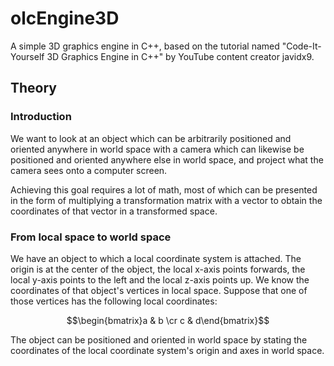 # olcEngine3D

A simple 3D graphics engine in C++, based on the tutorial named "Code-It-Yourself 3D Graphics Engine in C++"
by YouTube content creator javidx9.

## Theory

### Introduction

We want to look at an object which can be arbitrarily positioned and oriented anywhere in world space
with a camera which can likewise be positioned and oriented anywhere else in world space, and project
what the camera sees onto a computer screen.

Achieving this goal requires a lot of math, most of which can be presented in the form of multiplying
a transformation matrix with a vector to obtain the coordinates of that vector in a transformed space.

### From local space to world space

We have an object to which a local coordinate system is attached. The origin is at the center of the
object, the local x-axis points forwards, the local y-axis points to the left and the local z-axis
points up. We know the coordinates of that object's vertices in local space. Suppose that one of those
vertices has the following local coordinates:

$$\begin{bmatrix}a & b \cr c & d\end{bmatrix}$$

The object can be positioned and oriented in world space by stating the coordinates of the local
coordinate system's origin and axes in world space.
